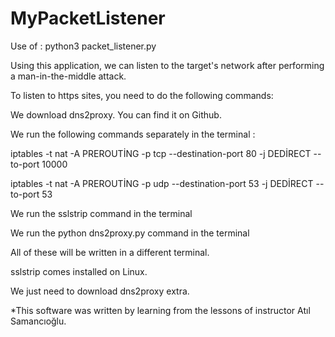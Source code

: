 # MyPacketListener

Use of : python3 packet_listener.py

Using this application, we can listen to the target's network after performing a man-in-the-middle attack.

To listen to https sites, you need to do the following commands:

We download dns2proxy. You can find it on Github.

We run the following commands separately in the terminal :

iptables -t nat -A PREROUTİNG -p tcp --destination-port 80 -j DEDİRECT --to-port 10000

iptables -t nat -A PREROUTİNG -p udp --destination-port 53 -j DEDİRECT --to-port 53

We run the sslstrip command in the terminal

We run the python dns2proxy.py command in the terminal

All of these will be written in a different terminal.

sslstrip comes installed on Linux. 

We just need to download dns2proxy extra.

*This software was written by learning from the lessons of instructor Atıl Samancıoğlu.
